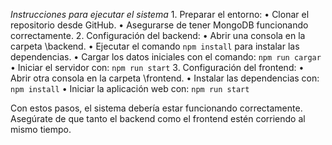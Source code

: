 *Instrucciones para ejecutar el sistema*
	1.	Preparar el entorno:
	•	Clonar el repositorio desde GitHub.
	•	Asegurarse de tener MongoDB funcionando correctamente.
	2.	Configuración del backend:
	•	Abrir una consola en la carpeta \backend.
	•	Ejecutar el comando `npm install` para instalar las dependencias.
	•	Cargar los datos iniciales con el comando: `npm run cargar`
	•	Iniciar el servidor con: `npm run start`
	3.	Configuración del frontend:
	•	Abrir otra consola en la carpeta \frontend.
	•	Instalar las dependencias con: `npm install`
	•	Iniciar la aplicación web con: `npm run start`

Con estos pasos, el sistema debería estar funcionando correctamente. Asegúrate de que tanto el backend como el frontend estén corriendo al mismo tiempo.